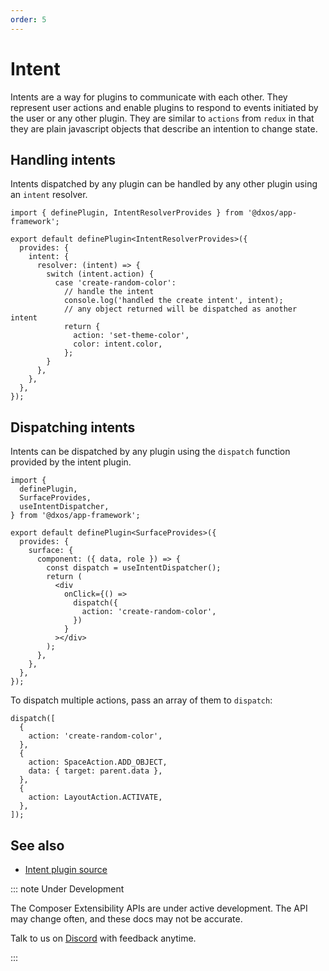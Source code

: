 ```yaml
---
order: 5
---
```


# Intent

Intents are a way for plugins to communicate with each other. They represent user actions and enable plugins to respond to events initiated by the user or any other plugin. They are similar to `actions` from `redux` in that they are plain javascript objects that describe an intention to change state.

## Handling intents

Intents dispatched by any plugin can be handled by any other plugin using an `intent` resolver.

```tsx
import { definePlugin, IntentResolverProvides } from '@dxos/app-framework';

export default definePlugin<IntentResolverProvides>({
  provides: {
    intent: {
      resolver: (intent) => {
        switch (intent.action) {
          case 'create-random-color':
            // handle the intent
            console.log('handled the create intent', intent);
            // any object returned will be dispatched as another intent
            return {
              action: 'set-theme-color',
              color: intent.color,
            };
        }
      },
    },
  },
});
```

## Dispatching intents

Intents can be dispatched by any plugin using the `dispatch` function provided by the intent plugin.

```tsx
import {
  definePlugin,
  SurfaceProvides,
  useIntentDispatcher,
} from '@dxos/app-framework';

export default definePlugin<SurfaceProvides>({
  provides: {
    surface: {
      component: ({ data, role }) => {
        const dispatch = useIntentDispatcher();
        return (
          <div
            onClick={() =>
              dispatch({
                action: 'create-random-color',
              })
            }
          ></div>
        );
      },
    },
  },
});
```

To dispatch multiple actions, pass an array of them to `dispatch`:

```tsx
dispatch([
  {
    action: 'create-random-color',
  },
  {
    action: SpaceAction.ADD_OBJECT,
    data: { target: parent.data },
  },
  {
    action: LayoutAction.ACTIVATE,
  },
]);
```

## See also

* [Intent plugin source](https://github.com/dxos/dxos/blob/main/packages/sdk/app-framework/src/plugins/IntentPlugin/plugin.tsx)

::: note Under Development

The Composer Extensibility APIs are under active development. The API may change often, and these docs may not be accurate.

Talk to us on [Discord](https://discord.gg/eXVfryv3sW) with feedback anytime.

:::
